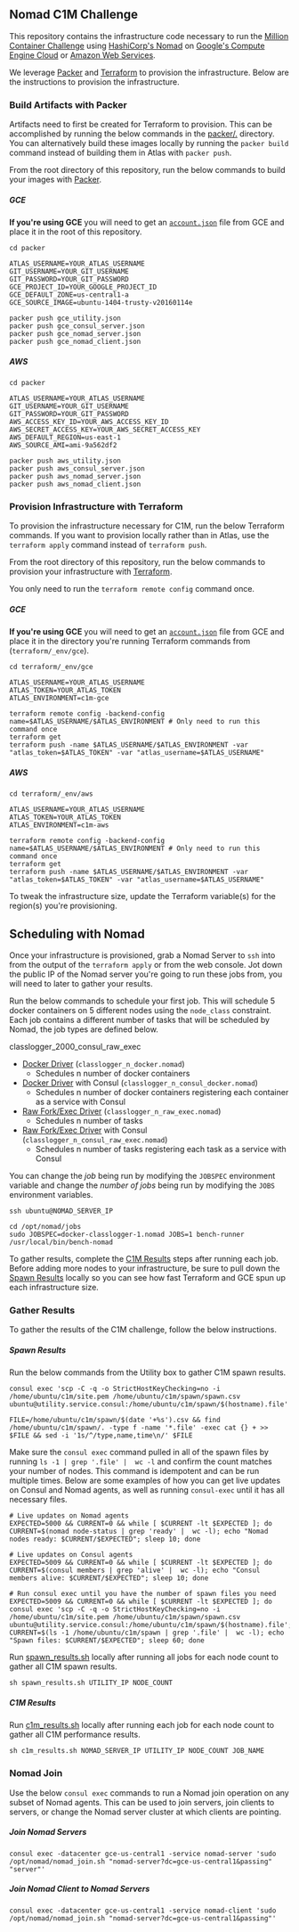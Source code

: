 ## Nomad C1M Challenge

This repository contains the infrastructure code necessary to run the [Million Container Challenge](https://hashicorp.com/c1m.html) using [HashiCorp's Nomad](https://www.nomadproject.io/) on [Google's Compute Engine Cloud](https://cloud.google.com/compute/) or [Amazon Web Services](http://aws.amazon.com/).

We leverage [Packer](https://www.packer.io/) and [Terraform](https://www.terraform.io/) to provision the infrastructure. Below are the instructions to provision the infrastructure.

### Build Artifacts with Packer

Artifacts need to first be created for Terraform to provision. This can be accomplished by running the below commands in the [packer/.](packer) directory. You can alternatively build these images locally by running the `packer build` command instead of building them in Atlas with `packer push`.

From the root directory of this repository, run the below commands to build your images with [Packer](https://www.packer.io/).

##### GCE

**If you're using GCE** you will need to get an [`account.json`](https://www.packer.io/docs/builders/googlecompute.html) file from GCE and place it in the root of this repository.

```
cd packer

ATLAS_USERNAME=YOUR_ATLAS_USERNAME
GIT_USERNAME=YOUR_GIT_USERNAME
GIT_PASSWORD=YOUR_GIT_PASSWORD
GCE_PROJECT_ID=YOUR_GOOGLE_PROJECT_ID
GCE_DEFAULT_ZONE=us-central1-a
GCE_SOURCE_IMAGE=ubuntu-1404-trusty-v20160114e

packer push gce_utility.json
packer push gce_consul_server.json
packer push gce_nomad_server.json
packer push gce_nomad_client.json
```

##### AWS

```
cd packer

ATLAS_USERNAME=YOUR_ATLAS_USERNAME
GIT_USERNAME=YOUR_GIT_USERNAME
GIT_PASSWORD=YOUR_GIT_PASSWORD
AWS_ACCESS_KEY_ID=YOUR_AWS_ACCESS_KEY_ID
AWS_SECRET_ACCESS_KEY=YOUR_AWS_SECRET_ACCESS_KEY
AWS_DEFAULT_REGION=us-east-1
AWS_SOURCE_AMI=ami-9a562df2

packer push aws_utility.json
packer push aws_consul_server.json
packer push aws_nomad_server.json
packer push aws_nomad_client.json
```

### Provision Infrastructure with Terraform

To provision the infrastructure necessary for C1M, run the below Terraform commands. If you want to provision locally rather than in Atlas, use the `terraform apply` command instead of `terraform push`.

From the root directory of this repository, run the below commands to provision your infrastructure with [Terraform](https://www.terraform.io/).

You only need to run the `terraform remote config` command once.

##### GCE

**If you're using GCE** you will need to get an [`account.json`](https://www.terraform.io/docs/providers/google/) file from GCE and place it in the directory you're running Terraform commands from (`terraform/_env/gce`).

```
cd terraform/_env/gce

ATLAS_USERNAME=YOUR_ATLAS_USERNAME
ATLAS_TOKEN=YOUR_ATLAS_TOKEN
ATLAS_ENVIRONMENT=c1m-gce

terraform remote config -backend-config name=$ATLAS_USERNAME/$ATLAS_ENVIRONMENT # Only need to run this command once
terraform get
terraform push -name $ATLAS_USERNAME/$ATLAS_ENVIRONMENT -var "atlas_token=$ATLAS_TOKEN" -var "atlas_username=$ATLAS_USERNAME"
```

##### AWS

```
cd terraform/_env/aws

ATLAS_USERNAME=YOUR_ATLAS_USERNAME
ATLAS_TOKEN=YOUR_ATLAS_TOKEN
ATLAS_ENVIRONMENT=c1m-aws

terraform remote config -backend-config name=$ATLAS_USERNAME/$ATLAS_ENVIRONMENT # Only need to run this command once
terraform get
terraform push -name $ATLAS_USERNAME/$ATLAS_ENVIRONMENT -var "atlas_token=$ATLAS_TOKEN" -var "atlas_username=$ATLAS_USERNAME"
```

To tweak the infrastructure size, update the Terraform variable(s) for the region(s) you're provisioning.

## Scheduling with Nomad

Once your infrastructure is provisioned, grab a Nomad Server to `ssh` into from the output of the `terraform apply` or from the web console. Jot down the public IP of the Nomad server you're going to run these jobs from, you will need to later to gather your results.

Run the below commands to schedule your first job. This will schedule 5 docker containers on 5 different nodes using the `node_class` constraint. Each job contains a different number of tasks that will be scheduled by Nomad, the job types are defined below.

classlogger_2000_consul_raw_exec
- [Docker Driver](https://www.nomadproject.io/docs/drivers/docker.html) (`classlogger_n_docker.nomad`)
  - Schedules n number of docker containers
- [Docker Driver](https://www.nomadproject.io/docs/drivers/docker.html) with Consul (`classlogger_n_consul_docker.nomad`)
  - Schedules n number of docker containers registering each container as a service with Consul
- [Raw Fork/Exec Driver](https://www.nomadproject.io/docs/drivers/raw_exec.html) (`classlogger_n_raw_exec.nomad`)
  - Schedules n number of tasks
- [Raw Fork/Exec Driver](https://www.nomadproject.io/docs/drivers/raw_exec.html) with Consul (`classlogger_n_consul_raw_exec.nomad`)
  - Schedules n number of tasks registering each task as a service with Consul

You can change the _job_ being run by modifying the `JOBSPEC` environment variable and change the _number of jobs_ being run by modifying the `JOBS` environment variables.

```
ssh ubuntu@NOMAD_SERVER_IP

cd /opt/nomad/jobs
sudo JOBSPEC=docker-classlogger-1.nomad JOBS=1 bench-runner /usr/local/bin/bench-nomad
```

To gather results, complete the [C1M Results](#c1m-results) steps after running each job. Before adding more nodes to your infrastructure, be sure to pull down the [Spawn Results](#spawn-results) locally so you can see how fast Terraform and GCE spun up each infrastructure size.

### Gather Results

To gather the results of the C1M challenge, follow the below instructions.

##### Spawn Results

Run the below commands from the Utility box to gather C1M spawn results.

```
consul exec 'scp -C -q -o StrictHostKeyChecking=no -i /home/ubuntu/c1m/site.pem /home/ubuntu/c1m/spawn/spawn.csv ubuntu@utility.service.consul:/home/ubuntu/c1m/spawn/$(hostname).file'

FILE=/home/ubuntu/c1m/spawn/$(date '+%s').csv && find /home/ubuntu/c1m/spawn/. -type f -name '*.file' -exec cat {} + >> $FILE && sed -i '1s/^/type,name,time\n/' $FILE
```

Make sure the `consul exec` command pulled in all of the spawn files by running `ls -1 | grep '.file' |  wc -l` and confirm the count matches your number of nodes. This command is idempotent and can be run multiple times. Below are some examples of how you can get live updates on Consul and Nomad agents, as well as running `consul-exec` until it has all necessary files.

```
# Live updates on Nomad agents
EXPECTED=5000 && CURRENT=0 && while [ $CURRENT -lt $EXPECTED ]; do CURRENT=$(nomad node-status | grep 'ready' |  wc -l); echo "Nomad nodes ready: $CURRENT/$EXPECTED"; sleep 10; done

# Live updates on Consul agents
EXPECTED=5009 && CURRENT=0 && while [ $CURRENT -lt $EXPECTED ]; do CURRENT=$(consul members | grep 'alive' |  wc -l); echo "Consul members alive: $CURRENT/$EXPECTED"; sleep 10; done

# Run consul exec until you have the number of spawn files you need
EXPECTED=5009 && CURRENT=0 && while [ $CURRENT -lt $EXPECTED ]; do consul exec 'scp -C -q -o StrictHostKeyChecking=no -i /home/ubuntu/c1m/site.pem /home/ubuntu/c1m/spawn/spawn.csv ubuntu@utility.service.consul:/home/ubuntu/c1m/spawn/$(hostname).file'; CURRENT=$(ls -1 /home/ubuntu/c1m/spawn | grep '.file' |  wc -l); echo "Spawn files: $CURRENT/$EXPECTED"; sleep 60; done
```

Run [spawn_results.sh](scripts/spawn_results.sh) locally after running all jobs for each node count to gather all C1M spawn results.

```
sh spawn_results.sh UTILITY_IP NODE_COUNT
```

##### C1M Results

Run [c1m_results.sh](scripts/c1m_results.sh) locally after running each job for each node count to gather all C1M performance results.

```
sh c1m_results.sh NOMAD_SERVER_IP UTILITY_IP NODE_COUNT JOB_NAME
```

### Nomad Join

Use the below `consul exec` commands to run a Nomad join operation on any subset of Nomad agents. This can be used to join servers, join clients to servers, or change the Nomad server cluster at which clients are pointing.

##### Join Nomad Servers

```
consul exec -datacenter gce-us-central1 -service nomad-server 'sudo /opt/nomad/nomad_join.sh "nomad-server?dc=gce-us-central1&passing" "server"'
```

##### Join Nomad Client to Nomad Servers

```
consul exec -datacenter gce-us-central1 -service nomad-client 'sudo /opt/nomad/nomad_join.sh "nomad-server?dc=gce-us-central1&passing"'
```
